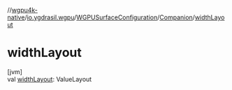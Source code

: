 //[wgpu4k-native](../../../../index.md)/[io.ygdrasil.wgpu](../../index.md)/[WGPUSurfaceConfiguration](../index.md)/[Companion](index.md)/[widthLayout](width-layout.md)

# widthLayout

[jvm]\
val [widthLayout](width-layout.md): ValueLayout